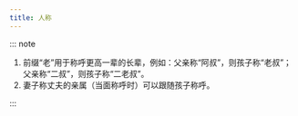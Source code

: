 ```yaml
---
title: 人称
---
```


<Qappendix filename="relationships" />

::: note

1. 前缀“老”用于称呼更高一辈的长辈，例如：父亲称“阿叔”，则孩子称“老叔”；父亲称“二叔”，则孩子称“二老叔”。
2. 妻子称丈夫的亲属（当面称呼时）可以跟随孩子称呼。

:::
